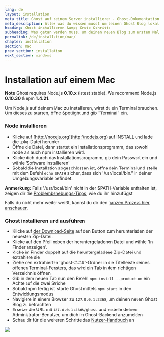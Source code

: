 ```yaml
---
lang: de
layout: installation
meta_title: Ghost auf deinem Server installieren - Ghost-Dokumentation
meta_description: Alles was du wissen musst um deinen Ghost Blog lokal oder auf deinem Server starten zu können.
heading: Ghost installieren &amp; Erste Schritte
subheading: Was getan werden muss, um deinen neuen Blog zum ersten Mal einzurichten.
permalink: /de/installation/mac/
chapter: installation
section: mac
prev_section: installation
next_section: windows
---
```



# Installation auf einem Mac <a id="install-mac"></a>

<p class="note"><strong>Note</strong> Ghost requires Node.js <strong>0.10.x</strong> (latest stable). We recommend Node.js <strong>0.10.30</strong> & npm <strong>1.4.21</strong>.</p>

Um Node.js auf deinem Mac zu installieren, wirst du ein Terminal brauchen. Um dieses zu starten, öffne Spotlight und gib "Terminal" ein.

### Node installieren

* Klicke auf [http://nodejs.org](http://nodejs.org) auf INSTALL und lade die .pkg-Datei herunter
* Öffne die Datei, dann startet ein Installationsprogramm, das sowohl node als auch npm installieren wird.
* Klicke dich durch das Installationsprogramm, gib dein Passwort ein und wähle 'Software installieren'
* Sobald die Installation abgeschlossen ist, öffne dein Terminal und stelle mit dem Befehl `echo $PATH` sicher, dass sich '/usr/local/bin/' in deiner Umgebungsvariable befindet.

<p class="note"><strong>Anmerkung:</strong> Falls '/usr/local/bin' nicht in der $PATH-Variable enthalten ist, zeigen dir die <a href="{% if page.lang %}/{{ page.lang }}{% endif %}/installation/troubleshooting#export-path">Problembehebungs-Tipps</a>, wie du ihn hinzufügst</p>

Falls du nicht mehr weiter weißt, kannst du dir den [ganzen Prozess hier anschauen](https://s3-eu-west-1.amazonaws.com/ghost-website-cdn/install-node-mac.gif "Ghost auf einem Mac installieren").

### Ghost installieren und ausführen

* Klicke auf [der Download-Seite](https://ghost.org/download) auf den Button zum herunterladen der neuesten Zip-Datei.
* Klicke auf den Pfeil neben der heruntergeladenen Datei und wähle 'In Finder anzeigen'.
* Kicke im Finder doppelt auf die heruntergeladene Zip-Datei und extrahiere sie
* Ziehe den extrahierten 'ghost-#.#.#'-Ordner in die Titelleiste deines offenen Terminal-Fensters, das wird ein Tab in dem richtigen Verzeichnis öffnen
* Gib in dem neuen Tab nun den Befehl `npm install --production` ein <span class="note">Achte auf die zwei Striche</span>
* Sobald npm fertig ist, starte Ghost mittels `npm start` in den Entwicklungsmodus
* Navigiere in einem Browser zu <code class="path">127.0.0.1:2368</code>, um deinen neuen Ghost Blog zu betrachten
* Ersetze die URL mit <code class="path">127.0.0.1:2368/ghost</code> und erstelle deinen Administrator-Benutzer, um dich im Ghost-Backend anzumelden
* Schau dir für die weiteren Schritte das [Nutzer-Handbuch](/usage) an

![](https://s3-eu-west-1.amazonaws.com/ghost-website-cdn/install-ghost-mac.gif)

